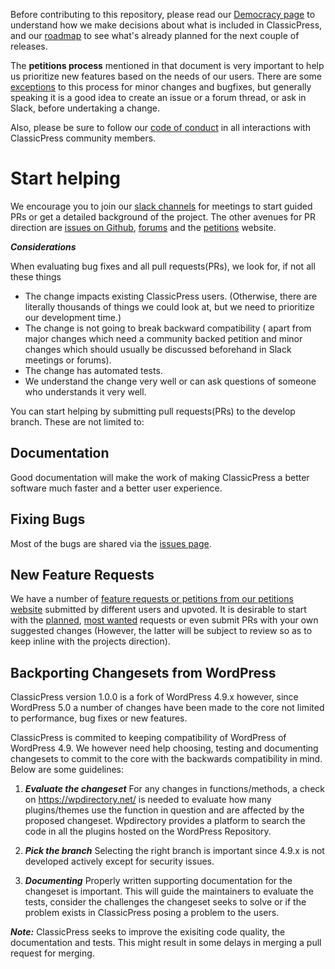 Before contributing to this repository, please read our [Democracy page](https://www.classicpress.net/democracy/) to understand how we make decisions about what is included in ClassicPress, and our [roadmap](https://www.classicpress.net/roadmap/) to see what's already planned for the next couple of releases.

The **petitions process** mentioned in that document is very important to help us prioritize new features based on the needs of our users. There are some [exceptions](https://www.classicpress.net/democracy/#democracy-exceptions) to this process for minor changes and bugfixes, but generally speaking it is a good idea to create an issue or a forum thread, or ask in Slack, before undertaking a change.

Also, please be sure to follow our [code of conduct](https://www.classicpress.net/democracy/#democracy-conduct) in all interactions with ClassicPress community members.

# Start helping
We encourage you to join our [slack channels](https://join.slack.com/t/classicpress/shared_invite/enQtNDIwNjY2OTg1MjAxLWJiM2U2NmY3ZjFlZjQ4Zjk2OGI4ZTg3NzY1ZTU3NzI3OTRjMTU0YzAzOWUyZmZlODgyOWE1YTViYjcwY2Y5YzI) for meetings to start guided PRs or get a detailed background of the project. The other avenues for PR direction are [issues on Github](https://github.com/ClassicPress/ClassicPress/issues), [forums](https://forums.classicpress.net/) and the [petitions](https://petitions.classicpress.net/) website.

***Considerations***

When evaluating bug fixes and all pull requests(PRs), we look for, if not all these things

  - The change impacts existing ClassicPress users. (Otherwise, there are literally thousands of things we could look at, but we need to prioritize our development time.)
  - The change is not going to break backward compatibility ( apart from major changes which need a community backed petition and minor changes which should usually be discussed beforehand in Slack meetings or forums).
  - The change has automated tests.
  - We understand the change very well or can ask questions of someone who understands it very well.
  
You can start helping by submitting pull requests(PRs) to the develop branch. These are not limited to:

## Documentation
Good documentation will make the work of making ClassicPress a better software much faster and a better user experience.

## Fixing Bugs
Most of the bugs are shared via the [issues page](https://github.com/ClassicPress/ClassicPress/issues). 

## New Feature Requests
We have a number of [feature requests or petitions from our petitions website](https://petitions.classicpress.net/) submitted by different users and upvoted. It is desirable to start with the [planned](https://petitions.classicpress.net/?view=planned), [most wanted](https://petitions.classicpress.net/?view=most-wanted) requests or even submit PRs with your own suggested changes (However, the latter will be subject to review so as to keep inline with the projects direction).

## Backporting Changesets from WordPress
ClassicPress version 1.0.0 is a fork of WordPress 4.9.x however, since WordPress 5.0 a number of changes have been made to the core not limited to performance, bug fixes or new features. 

ClassicPress is commited to keeping compatibility of WordPress of WordPress 4.9. We however need help choosing, testing and documenting changesets to commit to the core with the backwards compatibility in mind. Below are some guidelines:

1. ***Evaluate the changeset***
For any changes in functions/methods, a check on https://wpdirectory.net/ is needed to evaluate how many plugins/themes use the function in question and are affected by the proposed changeset. Wpdirectory provides a platform to search the code in all the plugins hosted on the WordPress Repository.

1. ***Pick the branch***
Selecting the right branch is important since 4.9.x is not developed actively except for security issues.

1. ***Documenting***
Properly written supporting documentation for the changeset is important. This will guide the maintainers to evaluate the tests, consider the challenges the changeset seeks to solve or if the problem exists in ClassicPress posing a problem to the users.

***Note:*** ClassicPress seeks to improve the exisiting code quality, the documentation and tests. This might result in some delays in merging a pull request for merging. 
